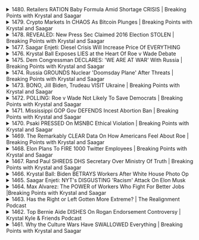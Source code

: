 <details>
<summary>1480. Retailers RATION Baby Formula Amid Shortage CRISIS | Breaking Points with Krystal and Saagar</summary><br>

<a href="https://www.youtube.com/watch?v=7RVNHcmINTU" target="_blank">
    <img src="https://img.youtube.com/vi/7RVNHcmINTU/maxresdefault.jpg" 
        alt="[Youtube]" width="200">
</a>

# Retailers RATION Baby Formula Amid Shortage CRISIS | Breaking Points with Krystal and Saagar


</details>

<details>
<summary>1479. Crypto Markets In CHAOS As Bitcoin Plunges | Breaking Points with Krystal and Saagar</summary><br>

<a href="https://www.youtube.com/watch?v=3iEExNdtGl8" target="_blank">
    <img src="https://img.youtube.com/vi/3iEExNdtGl8/maxresdefault.jpg" 
        alt="[Youtube]" width="200">
</a>

# Crypto Markets In CHAOS As Bitcoin Plunges | Breaking Points with Krystal and Saagar


</details>

<details>
<summary>1478. REVEALED: New Press Sec Claimed 2016 Election STOLEN | Breaking Points with Krystal and Saagar</summary><br>

<a href="https://www.youtube.com/watch?v=2hWpJw-kveE" target="_blank">
    <img src="https://img.youtube.com/vi/2hWpJw-kveE/maxresdefault.jpg" 
        alt="[Youtube]" width="200">
</a>

# REVEALED: New Press Sec Claimed 2016 Election STOLEN | Breaking Points with Krystal and Saagar


</details>

<details>
<summary>1477. Saagar Enjeti: Diesel Crisis Will Increase Price Of EVERYTHING</summary><br>

<a href="https://www.youtube.com/watch?v=a6wPWblymng" target="_blank">
    <img src="https://img.youtube.com/vi/a6wPWblymng/maxresdefault.jpg" 
        alt="[Youtube]" width="200">
</a>

# Saagar Enjeti: Diesel Crisis Will Increase Price Of EVERYTHING


</details>

<details>
<summary>1476. Krystal Ball Exposes LIES at the Heart Of Roe v Wade Debate</summary><br>

<a href="https://www.youtube.com/watch?v=0EaKoQ-37S4" target="_blank">
    <img src="https://img.youtube.com/vi/0EaKoQ-37S4/maxresdefault.jpg" 
        alt="[Youtube]" width="200">
</a>

# Krystal Ball Exposes LIES at the Heart Of Roe v Wade Debate


</details>

<details>
<summary>1475. Dem Congressman DECLARES: 'WE ARE AT WAR' With Russia | Breaking Points with Krystal and Saagar</summary><br>

<a href="https://www.youtube.com/watch?v=3nFb9w-CRqk" target="_blank">
    <img src="https://img.youtube.com/vi/3nFb9w-CRqk/maxresdefault.jpg" 
        alt="[Youtube]" width="200">
</a>

# Dem Congressman DECLARES: 'WE ARE AT WAR' With Russia | Breaking Points with Krystal and Saagar


</details>

<details>
<summary>1474. Russia GROUNDS Nuclear 'Doomsday Plane' After Threats | Breaking Points with Krystal and Saagar</summary><br>

<a href="https://www.youtube.com/watch?v=8p1ut3aRvoQ" target="_blank">
    <img src="https://img.youtube.com/vi/8p1ut3aRvoQ/maxresdefault.jpg" 
        alt="[Youtube]" width="200">
</a>

# Russia GROUNDS Nuclear 'Doomsday Plane' After Threats | Breaking Points with Krystal and Saagar


</details>

<details>
<summary>1473. BONO, Jill Biden, Trudeau VISIT Ukraine | Breaking Points with Krystal and Saagar</summary><br>

<a href="https://www.youtube.com/watch?v=6X3DOeUJ5eE" target="_blank">
    <img src="https://img.youtube.com/vi/6X3DOeUJ5eE/maxresdefault.jpg" 
        alt="[Youtube]" width="200">
</a>

# BONO, Jill Biden, Trudeau VISIT Ukraine | Breaking Points with Krystal and Saagar


</details>

<details>
<summary>1472. POLLING: Roe v Wade Not Likely To Save Democrats | Breaking Points with Krystal and Saagar</summary><br>

<a href="https://www.youtube.com/watch?v=qf9CBtTSBzo" target="_blank">
    <img src="https://img.youtube.com/vi/qf9CBtTSBzo/maxresdefault.jpg" 
        alt="[Youtube]" width="200">
</a>

# POLLING: Roe v Wade Not Likely To Save Democrats | Breaking Points with Krystal and Saagar


</details>

<details>
<summary>1471. Mississippi GOP Gov DEFENDS Incest Abortion Ban | Breaking Points with Krystal and Saagar</summary><br>

<a href="https://www.youtube.com/watch?v=rzBM9tv-hSI" target="_blank">
    <img src="https://img.youtube.com/vi/rzBM9tv-hSI/maxresdefault.jpg" 
        alt="[Youtube]" width="200">
</a>

# Mississippi GOP Gov DEFENDS Incest Abortion Ban | Breaking Points with Krystal and Saagar


</details>

<details>
<summary>1470. Psaki PRESSED On MSNBC Ethical Violation | Breaking Points with Krystal and Saagar</summary><br>

<a href="https://www.youtube.com/watch?v=rVSSzerORDw" target="_blank">
    <img src="https://img.youtube.com/vi/rVSSzerORDw/maxresdefault.jpg" 
        alt="[Youtube]" width="200">
</a>

# Psaki PRESSED On MSNBC Ethical Violation | Breaking Points with Krystal and Saagar


</details>

<details>
<summary>1469. The Remarkably CLEAR Data On How Americans Feel About Roe | Breaking Points with Krystal and Saagar</summary><br>

<a href="https://www.youtube.com/watch?v=hXCvrl0u5jA" target="_blank">
    <img src="https://img.youtube.com/vi/hXCvrl0u5jA/maxresdefault.jpg" 
        alt="[Youtube]" width="200">
</a>

# The Remarkably CLEAR Data On How Americans Feel About Roe | Breaking Points with Krystal and Saagar


</details>

<details>
<summary>1468. Elon Plans To FIRE 1000 Twitter Employees | Breaking Points with Krystal and Saagar</summary><br>

<a href="https://www.youtube.com/watch?v=XpqUyEf38zE" target="_blank">
    <img src="https://img.youtube.com/vi/XpqUyEf38zE/maxresdefault.jpg" 
        alt="[Youtube]" width="200">
</a>

# Elon Plans To FIRE 1000 Twitter Employees | Breaking Points with Krystal and Saagar


</details>

<details>
<summary>1467. Rand Paul SHREDS DHS Secretary Over Ministry Of Truth | Breaking Points with Krystal and Saagar</summary><br>

<a href="https://www.youtube.com/watch?v=wSOVifhZyJc" target="_blank">
    <img src="https://img.youtube.com/vi/wSOVifhZyJc/maxresdefault.jpg" 
        alt="[Youtube]" width="200">
</a>

# Rand Paul SHREDS DHS Secretary Over Ministry Of Truth | Breaking Points with Krystal and Saagar


</details>

<details>
<summary>1466. Krystal Ball: Biden BETRAYS Workers After White House Photo Op</summary><br>

<a href="https://www.youtube.com/watch?v=HHGk0fPoWQA" target="_blank">
    <img src="https://img.youtube.com/vi/HHGk0fPoWQA/maxresdefault.jpg" 
        alt="[Youtube]" width="200">
</a>

# Krystal Ball: Biden BETRAYS Workers After White House Photo Op


</details>

<details>
<summary>1465. Saagar Enjeti: NYT's DISGUSTING 'Racism' Attack On Elon Musk</summary><br>

<a href="https://www.youtube.com/watch?v=7Q6OA6QXliU" target="_blank">
    <img src="https://img.youtube.com/vi/7Q6OA6QXliU/maxresdefault.jpg" 
        alt="[Youtube]" width="200">
</a>

# Saagar Enjeti: NYT's DISGUSTING 'Racism' Attack On Elon Musk


</details>

<details>
<summary>1464. Max Alvarez: The POWER of Workers Who Fight For Better Jobs |Breaking Points with Krystal and Saagar</summary><br>

<a href="https://www.youtube.com/watch?v=wQY-BFdvBlY" target="_blank">
    <img src="https://img.youtube.com/vi/wQY-BFdvBlY/maxresdefault.jpg" 
        alt="[Youtube]" width="200">
</a>

# Max Alvarez: The POWER of Workers Who Fight For Better Jobs |Breaking Points with Krystal and Saagar


</details>

<details>
<summary>1463. Has the Right or Left Gotten More Extreme? | The Realignment Podcast</summary><br>

<a href="https://www.youtube.com/watch?v=E6wD-RTpl8k" target="_blank">
    <img src="https://img.youtube.com/vi/E6wD-RTpl8k/maxresdefault.jpg" 
        alt="[Youtube]" width="200">
</a>

# Has the Right or Left Gotten More Extreme? | The Realignment Podcast


</details>

<details>
<summary>1462. Top Bernie Aide DISHES On Rogan Endorsement Controversy | Krystal Kyle & Friends Podcast</summary><br>

<a href="https://www.youtube.com/watch?v=IujQF0V31D4" target="_blank">
    <img src="https://img.youtube.com/vi/IujQF0V31D4/maxresdefault.jpg" 
        alt="[Youtube]" width="200">
</a>

# Top Bernie Aide DISHES On Rogan Endorsement Controversy | Krystal Kyle & Friends Podcast


</details>

<details>
<summary>1461. Why the Culture Wars Have SWALLOWED Everything | Breaking Points with Krystal and Saagar</summary><br>

<a href="https://www.youtube.com/watch?v=h9RyFHUC5xc" target="_blank">
    <img src="https://img.youtube.com/vi/h9RyFHUC5xc/maxresdefault.jpg" 
        alt="[Youtube]" width="200">
</a>

# Why the Culture Wars Have SWALLOWED Everything | Breaking Points with Krystal and Saagar


</details>

